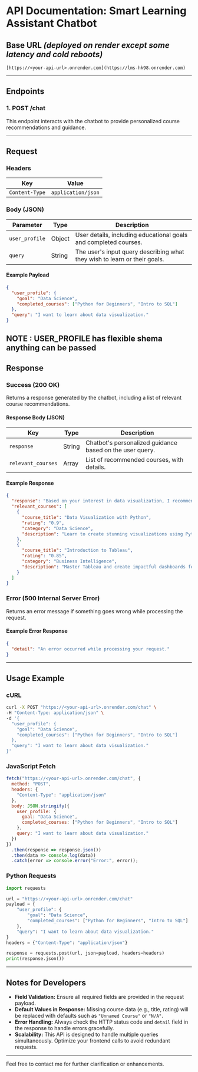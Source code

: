 # **API Documentation: Smart Learning Assistant Chatbot**

## **Base URL** *(deployed on render except some latency and cold reboots)*
`[https://<your-api-url>.onrender.com](https://lms-hk98.onrender.com)`

---

## **Endpoints**

### **1. POST /chat**
This endpoint interacts with the chatbot to provide personalized course recommendations and guidance.

---

## **Request**

### **Headers**
| Key           | Value           |
|---------------|-----------------|
| `Content-Type`| `application/json` |

### **Body (JSON)**
| Parameter      | Type   | Description                                                                 |
|----------------|--------|-----------------------------------------------------------------------------|
| `user_profile` | Object | User details, including educational goals and completed courses.            |
| `query`        | String | The user's input query describing what they wish to learn or their goals.   |

#### **Example Payload**
```json
{
  "user_profile": {
    "goal": "Data Science",
    "completed_courses": ["Python for Beginners", "Intro to SQL"]
  },
  "query": "I want to learn about data visualization."
}
```
NOTE : USER_PROFILE has flexible shema anything can be passed
---

## **Response**

### **Success (200 OK)**
Returns a response generated by the chatbot, including a list of relevant course recommendations.

#### **Response Body (JSON)**
| Key               | Type   | Description                                                       |
|-------------------|--------|-------------------------------------------------------------------|
| `response`        | String | Chatbot's personalized guidance based on the user query.         |
| `relevant_courses`| Array  | List of recommended courses, with details.                       |

#### **Example Response**
```json
{
  "response": "Based on your interest in data visualization, I recommend the following courses.",
  "relevant_courses": [
    {
      "course_title": "Data Visualization with Python",
      "rating": "0.9",
      "category": "Data Science",
      "description": "Learn to create stunning visualizations using Python libraries like Matplotlib and Seaborn."
    },
    {
      "course_title": "Introduction to Tableau",
      "rating": "0.85",
      "category": "Business Intelligence",
      "description": "Master Tableau and create impactful dashboards for business insights."
    }
  ]
}
```

### **Error (500 Internal Server Error)**
Returns an error message if something goes wrong while processing the request.

#### **Example Error Response**
```json
{
  "detail": "An error occurred while processing your request."
}
```

---

## **Usage Example**

### **cURL**
```bash
curl -X POST "https://<your-api-url>.onrender.com/chat" \
-H "Content-Type: application/json" \
-d '{
  "user_profile": {
    "goal": "Data Science",
    "completed_courses": ["Python for Beginners", "Intro to SQL"]
  },
  "query": "I want to learn about data visualization."
}'
```

### **JavaScript Fetch**
```javascript
fetch("https://<your-api-url>.onrender.com/chat", {
  method: "POST",
  headers: {
    "Content-Type": "application/json"
  },
  body: JSON.stringify({
    user_profile: {
      goal: "Data Science",
      completed_courses: ["Python for Beginners", "Intro to SQL"]
    },
    query: "I want to learn about data visualization."
  })
})
  .then(response => response.json())
  .then(data => console.log(data))
  .catch(error => console.error("Error:", error));
```

### **Python Requests**
```python
import requests

url = "https://<your-api-url>.onrender.com/chat"
payload = {
    "user_profile": {
        "goal": "Data Science",
        "completed_courses": ["Python for Beginners", "Intro to SQL"]
    },
    "query": "I want to learn about data visualization."
}
headers = {"Content-Type": "application/json"}

response = requests.post(url, json=payload, headers=headers)
print(response.json())
```

---

## **Notes for Developers**
- **Field Validation:** Ensure all required fields are provided in the request payload.
- **Default Values in Response:** Missing course data (e.g., title, rating) will be replaced with defaults such as `"Unnamed Course"` or `"N/A"`.
- **Error Handling:** Always check the HTTP status code and `detail` field in the response to handle errors gracefully.
- **Scalability:** This API is designed to handle multiple queries simultaneously. Optimize your frontend calls to avoid redundant requests.

---

Feel free to contact me for further clarification or enhancements.
